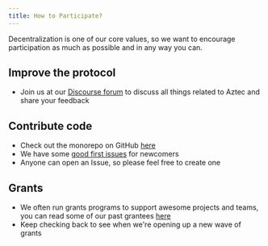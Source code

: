 ```yaml
---
title: How to Participate?
---
```


Decentralization is one of our core values, so we want to encourage participation as much as possible and in any way you can.

## Improve the protocol

- Join us at our [Discourse forum](https://discourse.aztec.network/) to discuss all things related to Aztec and share your feedback

## Contribute code

- Check out the monorepo on GitHub [here](https://github.com/AztecProtocol/aztec-packages)
- We have some [good first issues](https://github.com/AztecProtocol/aztec-packages/labels/good%20first%20issue) for newcomers
- Anyone can open an Issue, so please feel free to create one

## Grants

- We often run grants programs to support awesome projects and teams, you can read some of our past grantees [here](https://aztecnetwork.notion.site/Aztec-Grants-Wave-3-RFPs-acba57016db048868e5ed07cbf549979?p=5b2bf249f8f44836a10e6210cbaf95c0&pm=s)
- Keep checking back to see when we're opening up a new wave of grants
